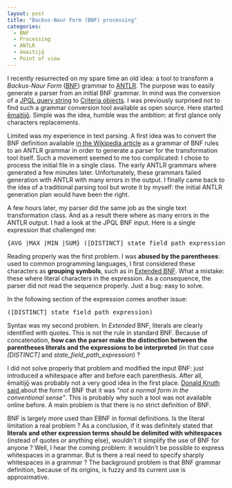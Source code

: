 ```yaml
---
layout: post
title: "Backus-Naur Form (BNF) processing"
categories:
  - BNF
  - Processing
  - ANTLR
  - ēmaitijǭ
  - Point of view
---
```

<div itemprop="about" itemscope itemtype="http://schema.org/SoftwareApplication">
<p>
I recently resurrected on my spare time an old idea: a tool to transform a <em>Backus-Naur Form</em> (<a href="http://en.wikipedia.org/wiki/Backus%E2%80%93Naur_Form">BNF</a>) grammar to <a href="http://www.antlr.org/">ANTLR</a>. The purpose was to easily generate a parser from an initial BNF grammar. In mind was the conversion of a <a title="This link shows the initial BNF" href="http://docs.oracle.com/javaee/6/tutorial/doc/bnbuf.html">JPQL query string</a> to <a href="http://docs.oracle.com/javaee/6/tutorial/doc/gjitv.html">Criteria objects</a>. I was previously surprised not to find such a grammar conversion tool available as open source. Here started <a itemprop="url" href="https://github.com/bdulac/emaitijo/">ēmaitijǭ</a>. Simple was the idea, humble was the ambition: at first glance only characters replacements.
</p>
<p>
Limited was my experience in text parsing. A first idea was to convert the BNF definition available <a href="http://en.wikipedia.org/wiki/Backus%E2%80%93Naur_Form#Further_examples">in the Wikipedia article</a> as a grammar of BNF rules to an ANTLR grammar in order to generate a parser for the transformation tool itself. Such a movement seemed to me too complicated: I chose to process the initial file in a single class. The early ANTLR grammars where generated a few minutes later. Unfortunately, these grammars failed generation with ANTLR with many errors in the output. I finally came back to the idea of a traditional parsing tool but wrote it by myself: the initial ANTLR generation plan would have been the right.
</p>
<p>
A few hours later, my parser did the same job as the single text transformation class. And as a result there where as many errors in the ANTLR output. I had a look at the JPQL BNF input. Here is a single expression that challenged me:
</p>
<pre>{AVG |MAX |MIN |SUM} ([DISTINCT] state_field_path_expression) | COUNT ([DISTINCT] identification_variable | state_field_path_expression | single_valued_association_path_expression)
</pre>
<p>
Reading properly was the first problem. I was <b>abused by the parentheses</b>: used to common programming languages, I first considered these characters as <b>grouping symbols</b>, such as in <a href="http://en.wikipedia.org/wiki/Extended_Backus%E2%80%93Naur_Form">Extended BNF</a>. What a mistake: these where literal characters in the expression. As a consequence, the parser did not read the sequence properly. Just a bug: easy to solve.
</p>
<p>
In the following section of the expression comes another issue:
</p>
<pre>([DISTINCT] state_field_path_expression)</pre>
<p>Syntax was my second problem. In <em>Extended</em> BNF, literals are clearly identified with quotes. This is not the rule in standard BNF. Because of concatenation, <b>how can the parser make the distinction between the parentheses literals and the expressions to be interpreted</b> (in that case <em>[DISTINCT]</em> and <em>state_field_path_expression</em>) ?
</p>
<p>
I did not solve properly that problem and modified the input BNF: just introduced a whitespace after and before each parenthesis. After all, ēmaitijǭ was probably not a very good idea in the first place.
<span itemscope itemtype="http://schema.org/ScholarlyArticle">
  <span itemprop="author" itemscope itemtype="http://schema.org/Person">
    <a href="http://en.wikipedia.org/wiki/Donald_Knuth">Donald Knuth</a>
    <link itemprop="sameAs" href="http://en.wikipedia.org/wiki/Donald_Knuth" />
    <meta itemprop="givenName" content="Donald" />
    <meta itemprop="familyName" content="Knuth" />
  </span>
  <link itemprop="href="http://dx.doi.org/10.1145/355588.365140" />
  <a href="http://dx.doi.org/10.1145/355588.365140">
    said
  </a>
</span>
about the form of BNF that it was <em> "not a normal form in the conventional sense"</em>. This is probably why such a tool was not available online before. A main problem is that there is no strict definition of BNF.
</p>
<p>
BNF is largely more used than EBNF in formal definitions. Is the literal limitation a real problem ? As a conclusion, if it was definitely stated that <b>literals and other expression terms should be delimited with whitespaces</b> (instead of quotes or anything else), wouldn't it simplify the use of BNF for anyone ? Well, I hear the coming problem: it wouldn't be possible to express whitespaces in a grammar. But is there a real need to specify sharply whitespaces in a grammar ? The background problem is that BNF grammar definition, because of its origins, is fuzzy and its current use is approximative.
</p>
</div>
